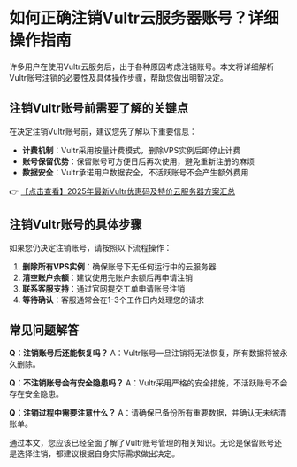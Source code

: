 # 如何正确注销Vultr云服务器账号？详细操作指南

许多用户在使用Vultr云服务后，出于各种原因考虑注销账号。本文将详细解析Vultr账号注销的必要性及具体操作步骤，帮助您做出明智决定。

## 注销Vultr账号前需要了解的关键点

在决定注销Vultr账号前，建议您先了解以下重要信息：

- **计费机制**：Vultr采用按量计费模式，删除VPS实例后即停止计费
- **账号保留优势**：保留账号可方便日后再次使用，避免重新注册的麻烦
- **数据安全**：Vultr承诺用户数据安全，不活跃账号不会产生额外费用

👉 [【点击查看】2025年最新Vultr优惠码及特价云服务器方案汇总](https://bit.ly/VuLtr)

## 注销Vultr账号的具体步骤

如果您仍决定注销账号，请按照以下流程操作：

1. **删除所有VPS实例**：确保账号下无任何运行中的云服务器
2. **清空账户余额**：建议使用完账户余额后再申请注销
3. **联系客服支持**：通过官网提交工单申请账号注销
4. **等待确认**：客服通常会在1-3个工作日内处理您的请求

## 常见问题解答

**Q：注销账号后还能恢复吗？**
A：Vultr账号一旦注销将无法恢复，所有数据将被永久删除。

**Q：不注销账号会有安全隐患吗？**
A：Vultr采用严格的安全措施，不活跃账号不会存在安全隐患。

**Q：注销过程中需要注意什么？**
A：请确保已备份所有重要数据，并确认无未结清账单。

通过本文，您应该已经全面了解了Vultr账号管理的相关知识。无论是保留账号还是选择注销，都建议根据自身实际需求做出决定。